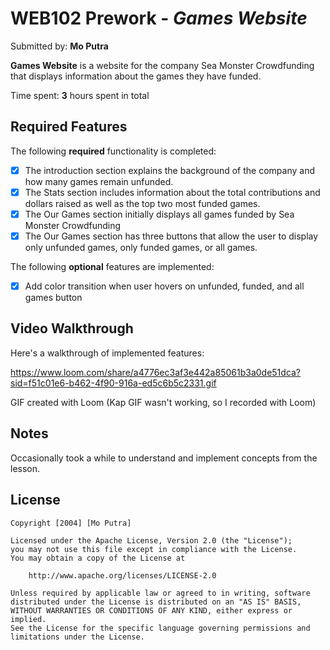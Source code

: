 # WEB102 Prework - *Games Website*

Submitted by: **Mo Putra**

**Games Website** is a website for the company Sea Monster Crowdfunding that displays information about the games they have funded.

Time spent: **3** hours spent in total

## Required Features

The following **required** functionality is completed:

* [x] The introduction section explains the background of the company and how many games remain unfunded.
* [x] The Stats section includes information about the total contributions and dollars raised as well as the top two most funded games.
* [x] The Our Games section initially displays all games funded by Sea Monster Crowdfunding
* [x] The Our Games section has three buttons that allow the user to display only unfunded games, only funded games, or all games.

The following **optional** features are implemented:

* [x] Add color transition when user hovers on unfunded, funded, and all games button

## Video Walkthrough

Here's a walkthrough of implemented features:

<!--
<img src='[https://www.loom.com/share/a4776ec3af3e442a85061b3a0de51dca?sid=f51c01e6-b462-4f90-916a-ed5c6b5c2331.gif
]' title='[Video Walkthrough]' width='' alt='Video Walkthrough' />
-->
https://www.loom.com/share/a4776ec3af3e442a85061b3a0de51dca?sid=f51c01e6-b462-4f90-916a-ed5c6b5c2331.gif

<!-- Replace this with whatever GIF tool you used! -->
GIF created with Loom (Kap GIF wasn't working, so I recorded with Loom)
<!-- Recommended tools:
[Kap](https://getkap.co/) for macOS
[ScreenToGif](https://www.screentogif.com/) for Windows
[peek](https://github.com/phw/peek) for Linux. -->

## Notes

Occasionally took a while to understand and implement concepts from the lesson.

## License

    Copyright [2004] [Mo Putra]

    Licensed under the Apache License, Version 2.0 (the "License");
    you may not use this file except in compliance with the License.
    You may obtain a copy of the License at

        http://www.apache.org/licenses/LICENSE-2.0

    Unless required by applicable law or agreed to in writing, software
    distributed under the License is distributed on an "AS IS" BASIS,
    WITHOUT WARRANTIES OR CONDITIONS OF ANY KIND, either express or implied.
    See the License for the specific language governing permissions and
    limitations under the License.
